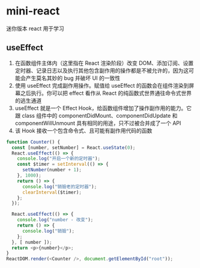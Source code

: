 # mini-react

迷你版本 react 用于学习

## useEffect
1. 在函数组件主体内（这里指在 React 渲染阶段）改变 DOM、添加订阅、设置定时器、记录日志以及执行其他包含副作用的操作都是不被允许的，因为这可能会产生莫名其妙的 bug 并破坏 UI 的一致性
2. 使用 useEffect 完成副作用操作。赋值给 useEffect 的函数会在组件渲染到屏幕之后执行。你可以把 effect 看作从 React 的纯函数式世界通往命令式世界的逃生通道
3. useEffect 就是一个 Effect Hook，给函数组件增加了操作副作用的能力。它跟 class 组件中的 componentDidMount、componentDidUpdate 和 componentWillUnmount 具有相同的用途，只不过被合并成了一个 API
4. 该 Hook 接收一个包含命令式、且可能有副作用代码的函数

```js
function Counter() {
  const [number, setNumber] = React.useState(0);
  React.useEffect(() => {
    console.log("开启一个新的定时器");
    const $timer = setInterval(() => {
      setNumber(number + 1);
    }, 1000);
    return () => {
      console.log("销毁老的定时器");
      clearInterval($timer);
    };
  });

  React.useEffect(() => {
    console.log("number - 改变");
    return () => {
      console.log("销毁");
    };
  }, [ number ]);
  return <p>{number}</p>;
}
ReactDOM.render(<Counter />, document.getElementById("root"));

```
